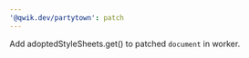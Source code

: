 ```yaml
---
'@qwik.dev/partytown': patch
---
```


Add adoptedStyleSheets.get() to patched `document` in worker.
